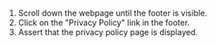 1. Scroll down the webpage until the footer is visible.
2. Click on the "Privacy Policy" link in the footer.
3. Assert that the privacy policy page is displayed.